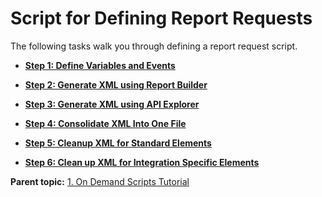 # Script for Defining Report Requests

 

The following tasks walk you through defining a report request script.

- **[Step 1: Define Variables and Events](c_Define_Variables_and_Events.md)**  
 
- **[Step 2: Generate XML using Report Builder](c_Generate_XML_using_ReportBuilder.md)**  
 
- **[Step 3: Generate XML using API Explorer](c_Generate_XML_using_API_Explorer.md)**  
 
- **[Step 4: Consolidate XML Into One File](c_Consolidate_XML_into_one_file.md)**  
 
- **[Step 5: Cleanup XML for Standard Elements](c_Cleanup_XML_for_standard_elements.md)**  
 
- **[Step 6: Clean up XML for Integration Specific Elements](c_Clean_up_XML_for_integration_specific_elements.md)**  
 

**Parent topic:** [1. On Demand Scripts Tutorial](c_scripting.md)

